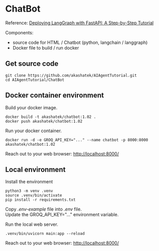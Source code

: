 # ChatBot

Reference: [Deploying LangGraph with FastAPI: A Step-by-Step Tutorial](https://medium.com/@sajith_k/deploying-langgraph-with-fastapi-a-step-by-step-tutorial-b5b7cdc91385)

Components:
 * source code for HTML / Chatbot (python, langchain / langgraph)
 * Docker file to build / run docker

## Get source code
```
git clone https://github.com/akashatek/AIAgentTutorial.git
cd AIAgentTutorial/ChatBot
```

## Docker container environment

Build your docker image.
```
docker build -t akashatek/chatbot:1.02 .
docker push akashatek/chatbot:1.02
```

Run your docker container.
```
docker run -d -e GROQ_API_KEY="..." --name chatbot -p 8000:8000 akashatek/chatbot:1.02
```
Reach out to your web browser: [http://localhost:8000/](http://localhost:8000/)

## Local environment

Install the environment
```
python3 -m venv .venv
source .venv/bin/activate
pip install -r requirements.txt
```

Copy *.env-example* file into *.env* file.    
Update the GROQ_API_KEY="..." environment variable.

Run the local web server.
```
.venv/bin/uvicorn main:app --reload
```

Reach out to your web browser: [http://localhost:8000/](http://localhost:8000/)